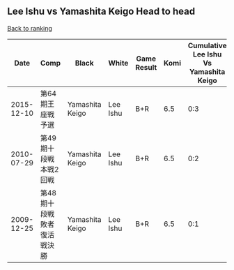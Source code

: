 ## Lee Ishu vs Yamashita Keigo Head to head

[Back to ranking](../../index.md)




| **Date** | **Comp** | **Black** | **White** | **Game Result** | **Komi** | **Cumulative Lee Ishu Vs Yamashita Keigo** | **Lee Ishu Streak** | **Yamashita Keigo Streak** | 
| --- | --- | --- | --- | --- | --- | --- | --- | --- |
| 2015-12-10 | 第64期王座戦予選 | Yamashita Keigo | Lee Ishu | B+R | 6.5 | 0:3 | 0 | 3 | 
| 2010-07-29 | 第49期十段戦本戦2回戦 | Yamashita Keigo | Lee Ishu | B+R | 6.5 | 0:2 | 0 | 2 | 
| 2009-12-25 | 第48期十段戦敗者復活戦決勝 | Yamashita Keigo | Lee Ishu | B+R | 6.5 | 0:1 | 0 | 1 |




